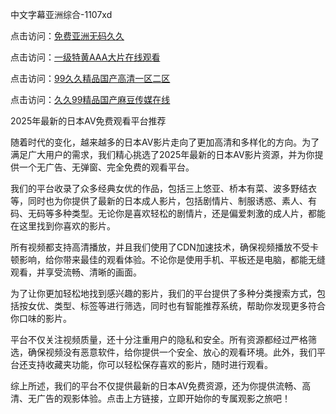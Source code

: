 中文字幕亚洲综合-1107xd

点击访问：<a href="https://heiliaoxqkkct.pages.dev/">免费亚洲无码久久</a>

点击访问：<a href="https://heiliaowt0d7p.pages.dev/">一级特黄AAA大片在线观看</a>

点击访问：<a href="https://heiliaoga6s9v.pages.dev/">99久久精品国产高清一区二区</a>

点击访问：<a href="https://heiliaozj3tjd.pages.dev/">久久99精品国产麻豆传媒在线</a>

2025年最新的日本AV免费观看平台推荐

随着时代的变化，越来越多的日本AV影片走向了更加高清和多样化的方向。为了满足广大用户的需求，我们精心挑选了2025年最新的日本AV影片资源，并为你提供一个无广告、无弹窗、完全免费的观看平台。

我们的平台收录了众多经典女优的作品，包括三上悠亚、桥本有菜、波多野结衣等，同时也为你提供了最新的日本成人影片，包括剧情片、制服诱惑、素人、有码、无码等多种类型。无论你是喜欢轻松的剧情片，还是偏爱刺激的成人片，都能在这里找到你喜欢的影片。

所有视频都支持高清播放，并且我们使用了CDN加速技术，确保视频播放不受卡顿影响，给你带来最佳的观看体验。不论你是使用手机、平板还是电脑，都能无缝观看，并享受流畅、清晰的画面。

为了让你更加轻松地找到感兴趣的影片，我们的平台提供了多种分类搜索方式，包括按女优、类型、标签等进行筛选，同时也有智能推荐系统，帮助你发现更多符合你口味的影片。

平台不仅关注视频质量，还十分注重用户的隐私和安全。所有资源都经过严格筛选，确保视频没有恶意软件，给你提供一个安全、放心的观看环境。此外，我们平台还支持收藏夹功能，你可以轻松保存喜欢的影片，随时进行观看。

综上所述，我们的平台不仅提供最新的日本AV免费资源，还为你提供流畅、高清、无广告的观影体验。点击上方链接，立即开始你的专属观影之旅吧！

<span style="display:none;">[Canonical link](https://github.com/xda9547/riben164 )</span>
